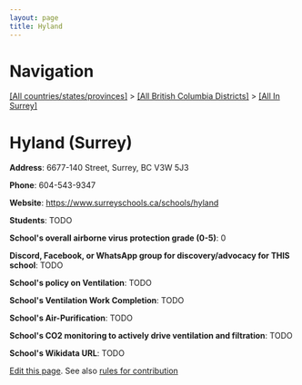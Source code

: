 ```yaml
---
layout: page
title: Hyland
---
```

# Navigation

[[All countries/states/provinces]](../../..) > [[All British Columbia Districts]](../..) > [[All In Surrey]](..)

# Hyland (Surrey)

**Address**: 6677-140 Street, Surrey, BC V3W 5J3

**Phone**: 604-543-9347

**Website**: <https://www.surreyschools.ca/schools/hyland>

**Students**: TODO

**School's overall airborne virus protection grade (0-5)**: 0

**Discord, Facebook, or WhatsApp group for discovery/advocacy for THIS school**: TODO

**School's policy on Ventilation**: TODO

**School's Ventilation Work Completion**: TODO

**School's Air-Purification**: TODO

**School's CO2 monitoring to actively drive ventilation and filtration**: TODO

**School's Wikidata URL**: TODO


[Edit this page](https://github.com/ventilate-schools/BC/edit/main/./Surrey/Hyland.md). See also [rules for contribution](../../../contribution-rules/)